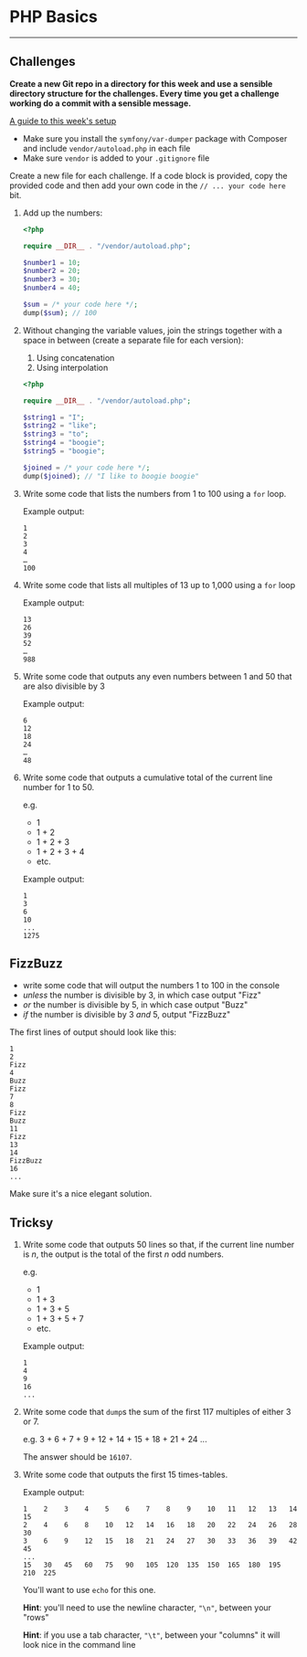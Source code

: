 # PHP Basics

---

## Challenges

**Create a new Git repo in a directory for this week and use a sensible directory structure for the challenges. Every time you get a challenge working do a commit with a sensible message.**

[A guide to this week's setup](https://github.com/develop-me/bootcamp--week-06--php/tree/master/challenges)

- Make sure you install the `symfony/var-dumper` package with Composer and include `vendor/autoload.php` in each file
- Make sure `vendor` is added to your `.gitignore` file

Create a new file for each challenge. If a code block is provided, copy the provided code and then add your own code in the `// ... your code here` bit.

1) Add up the numbers:

    ```php
    <?php

    require __DIR__ . "/vendor/autoload.php";

    $number1 = 10;
    $number2 = 20;
    $number3 = 30;
    $number4 = 40;

    $sum = /* your code here */;
    dump($sum); // 100
    ```

1) Without changing the variable values, join the strings together with a space in between (create a separate file for each version):

    1. Using concatenation
    2. Using interpolation

    ```php
    <?php

    require __DIR__ . "/vendor/autoload.php";

    $string1 = "I";
    $string2 = "like";
    $string3 = "to";
    $string4 = "boogie";
    $string5 = "boogie";

    $joined = /* your code here */;
    dump($joined); // "I like to boogie boogie"
    ```

1) Write some code that lists the numbers from 1 to 100 using a `for` loop.

    Example output:

    ```
    1
    2
    3
    4
    …
    100
    ```

1) Write some code that lists all multiples of 13 up to 1,000 using a `for` loop

    Example output:

    ```
    13
    26
    39
    52
    …
    988
    ```

1) Write some code that outputs any even numbers between 1 and 50 that are also divisible by 3

    Example output:

    ```
    6
    12
    18
    24
    …
    48
    ```


1) Write some code that outputs a cumulative total of the current line number for 1 to 50.

    e.g.

    - 1
    - 1 + 2
    - 1 + 2 + 3
    - 1 + 2 + 3 + 4
    - etc.

    Example output:

    ```
    1
    3
    6
    10
    ...
    1275
    ```

## FizzBuzz

- write some code that will output the numbers 1 to 100 in the console
- *unless* the number is divisible by 3, in which case output "Fizz"
- *or* the number is divisible by 5, in which case output "Buzz"
- *if* the number is divisible by 3 *and* 5, output "FizzBuzz"

The first lines of output should look like this:

```
1
2
Fizz
4
Buzz
Fizz
7
8
Fizz
Buzz
11
Fizz
13
14
FizzBuzz
16
...
```

Make sure it's a nice elegant solution.


## Tricksy

1) Write some code that outputs 50 lines so that, if the current line number is *n*, the output is the total of the first *n* odd numbers.

    e.g.

    - 1
    - 1 + 3
    - 1 + 3 + 5
    - 1 + 3 + 5 + 7
    - etc.

    Example output:

    ```
    1
    4
    9
    16
    ...
    ```


1) Write some code that `dump`s the sum of the first 117 multiples of either 3 or 7.

    e.g. 3 + 6 + 7 + 9 + 12 + 14 + 15 + 18 + 21 + 24 ...

    The answer should be `16107`.


1) Write some code that outputs the first 15 times-tables.

    Example output:

    ```
    1    2    3    4    5    6    7    8    9    10   11   12   13   14   15
    2    4    6    8    10   12   14   16   18   20   22   24   26   28   30
    3    6    9    12   15   18   21   24   27   30   33   36   39   42   45
    ...
    15   30   45   60   75   90   105  120  135  150  165  180  195  210  225
    ```

    You'll want to use `echo` for this one.

    **Hint**: you'll need to use the newline character, `"\n"`, between your "rows"

    **Hint**: if you use a tab character, `"\t"`, between your "columns" it will look nice in the command line
